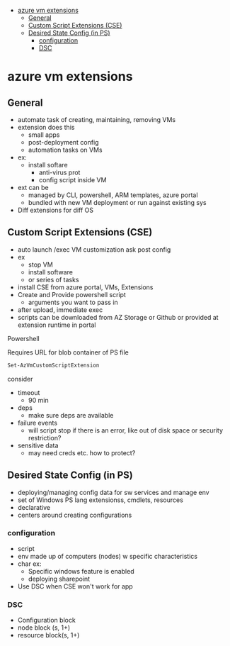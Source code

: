 - [azure vm extensions](#azure-vm-extensions)
  - [General](#general)
  - [Custom Script Extensions (CSE)](#custom-script-extensions-cse)
  - [Desired State Config (in PS)](#desired-state-config-in-ps)
    - [configuration](#configuration)
    - [DSC](#dsc)
# azure vm extensions

## General
* automate task of creating, maintaining, removing VMs
* extension does this
  * small apps  
  * post-deployment config
  * automation tasks on VMs
* ex:
  * install softare
    * anti-virus prot
    * config script inside VM
* ext can be
  * managed by CLI, powershell, ARM templates, azure portal
  * bundled with new VM deployment or run against existing sys
* Diff extensions for diff OS


## Custom Script Extensions (CSE)
* auto launch /exec VM customization ask post config
* ex
  * stop VM
  * install software
  * or series of tasks
* install CSE from azure portal, VMs, Extensions
* Create and Provide powershell script
  * arguments you want to pass in
* after upload, immediate exec
* scripts can be downloaded from AZ Storage or Github or provided at extension runtime in portal

Powershell

Requires URL for blob container of PS file
```bash
Set-AzVmCustomScriptExtension
```

consider
* timeout
  * 90 min
* deps
  * make sure deps are available
* failure events
  * will script stop if there is an error, like out of disk space or security restriction?
* sensitive data
  * may need creds etc. how to protect?


## Desired State Config (in PS)
* deploying/managing config data for sw services and manage env
* set of Windows PS lang extensionss, cmdlets, resources
* declarative 
* centers around creating configurations
### configuration
* script
* env made up of computers (nodes) w specific characteristics
* char ex: 
  * Specific windows feature is enabled
  * deploying sharepoint
* Use DSC when CSE won't work for app

### DSC
* Configuration block
* node block (s, 1+)
* resource block(s, 1+)

